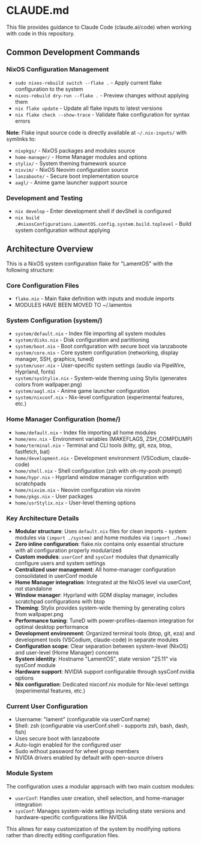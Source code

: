 # CLAUDE.md

This file provides guidance to Claude Code (claude.ai/code) when working with code in this repository.

## Common Development Commands

### NixOS Configuration Management
- `sudo nixos-rebuild switch --flake .` - Apply current flake configuration to the system
- `nixos-rebuild dry-run --flake .` - Preview changes without applying them
- `nix flake update` - Update all flake inputs to latest versions
- `nix flake check --show-trace` - Validate flake configuration for syntax errors

**Note**: Flake input source code is directly available at `~/.nix-inputs/` with symlinks to:
- `nixpkgs/` - NixOS packages and modules source
- `home-manager/` - Home Manager modules and options
- `stylix/` - System theming framework source
- `nixvim/` - NixOS Neovim configuration source
- `lanzaboote/` - Secure boot implementation source
- `aagl/` - Anime game launcher support source

### Development and Testing
- `nix develop` - Enter development shell if devShell is configured
- `nix build .#nixosConfigurations.LamentOS.config.system.build.toplevel` - Build system configuration without applying

## Architecture Overview

This is a NixOS system configuration flake for "LamentOS" with the following structure:

### Core Configuration Files
- `flake.nix` - Main flake definition with inputs and module imports
- MODULES HAVE BEEN MOVED TO ~/.lamentos

### System Configuration (system/)
- `system/default.nix` - Index file importing all system modules
- `system/disks.nix` - Disk configuration and partitioning
- `system/boot.nix` - Boot configuration with secure boot via lanzaboote
- `system/core.nix` - Core system configuration (networking, display manager, SSH, graphics, tuned)
- `system/user.nix` - User-specific system settings (audio via PipeWire, Hyprland, fonts)
- `system/sysStylix.nix` - System-wide theming using Stylix (generates colors from wallpaper.png)
- `system/aagl.nix` - Anime game launcher configuration
- `system/nixconf.nix` - Nix-level configuration (experimental features, etc.)

### Home Manager Configuration (home/)
- `home/default.nix` - Index file importing all home modules
- `home/env.nix` - Environment variables (MAKEFLAGS, ZSH_COMPDUMP)
- `home/terminal.nix` - Terminal and CLI tools (kitty, git, eza, btop, fastfetch, bat)
- `home/development.nix` - Development environment (VSCodium, claude-code)
- `home/shell.nix` - Shell configuration (zsh with oh-my-posh prompt)
- `home/hypr.nix` - Hyprland window manager configuration with scratchpads
- `home/nixvim.nix` - Neovim configuration via nixvim
- `home/pkgs.nix` - User packages
- `home/usrStylix.nix` - User-level theming options

### Key Architecture Details
- **Modular structure**: Uses `default.nix` files for clean imports - system modules via `(import ./system)` and home modules via `(import ./home)`
- **Zero inline configuration**: flake.nix contains only essential structure with all configuration properly modularized
- **Custom modules**: `userConf` and `sysConf` modules that dynamically configure users and system settings
- **Centralized user management**: All home-manager configuration consolidated in userConf module
- **Home Manager integration**: Integrated at the NixOS level via userConf, not standalone
- **Window manager**: Hyprland with GDM display manager, includes scratchpad configurations with btop
- **Theming**: Stylix provides system-wide theming by generating colors from wallpaper.png
- **Performance tuning**: TuneD with power-profiles-daemon integration for optimal desktop performance
- **Development environment**: Organized terminal tools (btop, git, eza) and development tools (VSCodium, claude-code) in separate modules
- **Configuration scope**: Clear separation between system-level (NixOS) and user-level (Home Manager) concerns
- **System identity**: Hostname "LamentOS", state version "25.11" via sysConf module
- **Hardware support**: NVIDIA support configurable through sysConf.nvidia options
- **Nix configuration**: Dedicated nixconf.nix module for Nix-level settings (experimental features, etc.)

### Current User Configuration
- Username: "lament" (configurable via userConf.name)
- Shell: zsh (configurable via userConf.shell - supports zsh, bash, dash, fish)
- Uses secure boot with lanzaboote
- Auto-login enabled for the configured user
- Sudo without password for wheel group members
- NVIDIA drivers enabled by default with open-source drivers

### Module System
The configuration uses a modular approach with two main custom modules:
- `userConf`: Handles user creation, shell selection, and home-manager integration
- `sysConf`: Manages system-wide settings including state versions and hardware-specific configurations like NVIDIA

This allows for easy customization of the system by modifying options rather than directly editing configuration files.
